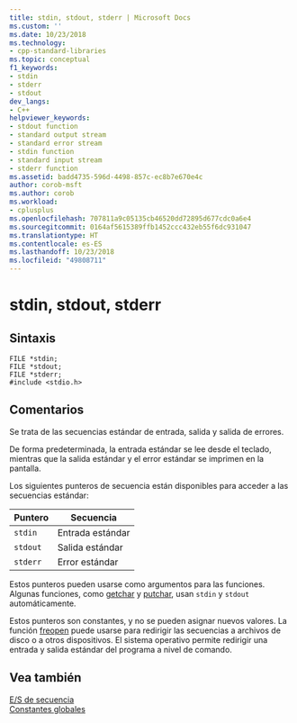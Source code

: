 ```yaml
---
title: stdin, stdout, stderr | Microsoft Docs
ms.custom: ''
ms.date: 10/23/2018
ms.technology:
- cpp-standard-libraries
ms.topic: conceptual
f1_keywords:
- stdin
- stderr
- stdout
dev_langs:
- C++
helpviewer_keywords:
- stdout function
- standard output stream
- standard error stream
- stdin function
- standard input stream
- stderr function
ms.assetid: badd4735-596d-4498-857c-ec8b7e670e4c
author: corob-msft
ms.author: corob
ms.workload:
- cplusplus
ms.openlocfilehash: 707811a9c05135cb46520dd72895d677cdc0a6e4
ms.sourcegitcommit: 0164af5615389ffb1452ccc432eb55f6dc931047
ms.translationtype: HT
ms.contentlocale: es-ES
ms.lasthandoff: 10/23/2018
ms.locfileid: "49808711"
---
```

# <a name="stdin-stdout-stderr"></a>stdin, stdout, stderr

## <a name="syntax"></a>Sintaxis

```
FILE *stdin; 
FILE *stdout; 
FILE *stderr; 
#include <stdio.h>
```

## <a name="remarks"></a>Comentarios

Se trata de las secuencias estándar de entrada, salida y salida de errores.

De forma predeterminada, la entrada estándar se lee desde el teclado, mientras que la salida estándar y el error estándar se imprimen en la pantalla.

Los siguientes punteros de secuencia están disponibles para acceder a las secuencias estándar:

|Puntero|Secuencia|
|-------------|------------|
|`stdin`|Entrada estándar|
|`stdout`|Salida estándar|
|`stderr`|Error estándar|

Estos punteros pueden usarse como argumentos para las funciones. Algunas funciones, como [getchar](../c-runtime-library/reference/getchar-getwchar.md) y [putchar](../c-runtime-library/reference/putchar-putwchar.md), usan `stdin` y `stdout` automáticamente.

Estos punteros son constantes, y no se pueden asignar nuevos valores. La función [freopen](../c-runtime-library/reference/freopen-wfreopen.md) puede usarse para redirigir las secuencias a archivos de disco o a otros dispositivos. El sistema operativo permite redirigir una entrada y salida estándar del programa a nivel de comando.

## <a name="see-also"></a>Vea también

[E/S de secuencia](../c-runtime-library/stream-i-o.md)<br/>
[Constantes globales](../c-runtime-library/global-constants.md)
